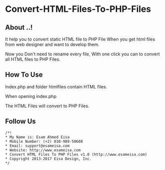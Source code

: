 # Convert-HTML-Files-To-PHP-Files

## About ..!

It help you to convert static HTML file to PHP File When you get html files from web designer and want to develop them.

Now you Don't need to rename every file, With one click you can to convert all HTML files to PHP Files.

## How To Use

Index.php and folder htmlfiles contain HTML files.

When opening index.php

The HTML Files will convert to PHP Files.

## Follow Us

	/*!
	* My Name is: Esam Ahmed Eisa
	* Mobile Number: (+2) 010-989-50608
	* Email: support@esameisa.com
	* Website: http://www.esameisa.com
	* Convert HTML Files To PHP Files v1.0 (http://www.esameisa.com)
	* Copyright 2013-2017 Eisa Design, Inc.
	*/

